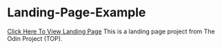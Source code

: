 # Landing-Page-Example
[Click Here To View Landing Page](https://shab-h.github.io/Landing-Page-Example/) 
This is a landing page project from The Odin Project (TOP).

